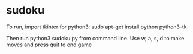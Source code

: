 # sudoku
To run, import tkinter for python3:
sudo apt-get install python python3-tk

Then run python3 sudoku.py from command line.
Use w, a, s, d to make moves and press quit to end game
